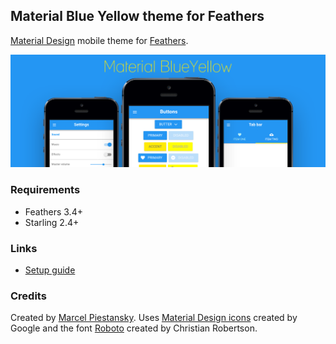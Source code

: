 ## Material Blue Yellow theme for Feathers

[Material Design](https://material.io/design/) mobile theme for [Feathers](https://feathersui.com/).

![Hero](hero.png)

### Requirements

* Feathers 3.4+
* Starling 2.4+

### Links

* [Setup guide](http://feathers.marpies.com/themes/guide.php?theme=blue-yellow)

### Credits

Created by [Marcel Piestansky](https://marpies.com). Uses [Material Design icons](https://github.com/google/material-design-icons) created by Google and the font [Roboto](https://fonts.google.com/specimen/Roboto) created by Christian Robertson.